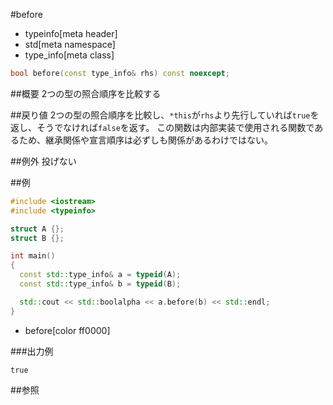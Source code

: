 #before
* typeinfo[meta header]
* std[meta namespace]
* type_info[meta class]

```cpp
bool before(const type_info& rhs) const noexcept;
```

##概要
2つの型の照合順序を比較する


##戻り値
2つの型の照合順序を比較し、`*this`が`rhs`より先行していれば`true`を返し、そうでなければ`false`を返す。 
この関数は内部実装で使用される関数であるため、継承関係や宣言順序は必ずしも関係があるわけではない。


##例外
投げない


##例
```cpp
#include <iostream>
#include <typeinfo>

struct A {};
struct B {};

int main()
{
  const std::type_info& a = typeid(A);
  const std::type_info& b = typeid(B);

  std::cout << std::boolalpha << a.before(b) << std::endl;
}
```
* before[color ff0000]

###出力例
```
true
```

##参照
